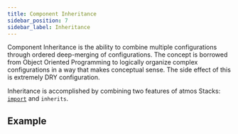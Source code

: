 ```yaml
---
title: Component Inheritance
sidebar_position: 7
sidebar_label: Inheritance
---
```


Component Inheritance is the ability to combine multiple configurations through ordered deep-merging of configurations. The concept is borrowed from Object Oriented Programming to logically organize complex configurations in a way that makes conceptual sense. The side effect of this is extremely DRY configuration.

Inheritance is accomplished by combining two features of atmos Stacks: [`import`](/core-concepts/stacks/imports) and `inherits`.

## Example



